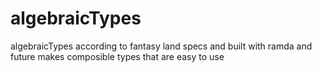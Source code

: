 # algebraicTypes
algebraicTypes according to fantasy land specs and built with ramda and future
makes composible types that are easy to use
